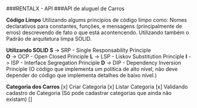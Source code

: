 ###RENTALX - API
###API de aluguel de Carros

**Código Limpo**
Utilizando algums principios de código limpo como: 
Nomes declarativos para constantes, funções, e mensagens (principalmente de erros) descrevendo de fato o que está acontencendo.
Utilizando também o Padrão de arquitetura limpa SOLID.


**Utilizando SOLID**
**S** -> SRP - Single Responsability Principle  
**O** -> OCP - Open Closed Principle
**L** -> LSP - Liskov Substitution Principle
**I** -> ISP - Interface Segregation Principle
**D** -> DIP - Dependency Inversion Principle (O código que implementa um politica de alto nível, não deve depender do código que implementa detalhes de baixo nível.)


**Categoria dos Carros**
[x] Criar Categoria 
[x] Listar Categoria
[x] Validando cadastro de Categoria (Só pode cadastrar categorias que ainda não existam)
[]

